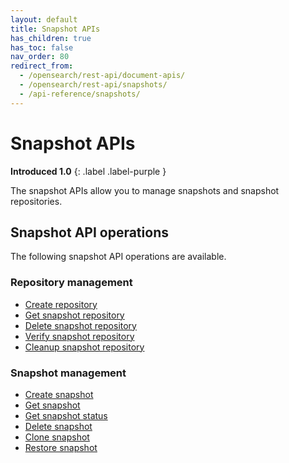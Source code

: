 ```yaml
---
layout: default
title: Snapshot APIs
has_children: true
has_toc: false
nav_order: 80
redirect_from:
  - /opensearch/rest-api/document-apis/
  - /opensearch/rest-api/snapshots/
  - /api-reference/snapshots/
---
```


# Snapshot APIs
**Introduced 1.0**
{: .label .label-purple }

The snapshot APIs allow you to manage snapshots and snapshot repositories.

## Snapshot API operations

The following snapshot API operations are available.

### Repository management
- [Create repository]({{site.url}}{{site.baseurl}}/api-reference/snapshots/create-repository/)
- [Get snapshot repository]({{site.url}}{{site.baseurl}}/api-reference/snapshots/get-snapshot-repository/)
- [Delete snapshot repository]({{site.url}}{{site.baseurl}}/api-reference/snapshots/delete-snapshot-repository/)
- [Verify snapshot repository]({{site.url}}{{site.baseurl}}/api-reference/snapshots/verify-snapshot-repository/)
- [Cleanup snapshot repository]({{site.url}}{{site.baseurl}}/api-reference/snapshots/cleanup-snapshot-repository/)

### Snapshot management
- [Create snapshot]({{site.url}}{{site.baseurl}}/api-reference/snapshots/create-snapshot/)
- [Get snapshot]({{site.url}}{{site.baseurl}}/api-reference/snapshots/get-snapshot/)
- [Get snapshot status]({{site.url}}{{site.baseurl}}/api-reference/snapshots/get-snapshot-status/)
- [Delete snapshot]({{site.url}}{{site.baseurl}}/api-reference/snapshots/delete-snapshot/)
- [Clone snapshot]({{site.url}}{{site.baseurl}}/api-reference/snapshots/clone-snapshot/)
- [Restore snapshot]({{site.url}}{{site.baseurl}}/api-reference/snapshots/restore-snapshot/)

